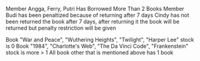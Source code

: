 Member Angga, Ferry, Putri Has Borrowed More Than 2 Books
Member Budi has been penaltized because of returning after 7 days
Cindy has not been returned the book after 7 days, after returning it the book will be returned but penalty restriction will be given

Book "War and Peace", "Wuthering Heights", "Twilight", "Harper Lee" stock is 0
Book "1984", "Charlotte's Web", "The Da Vinci Code", "Frankenstein" stock is more > 1
All book other that is mentioned above has 1 book